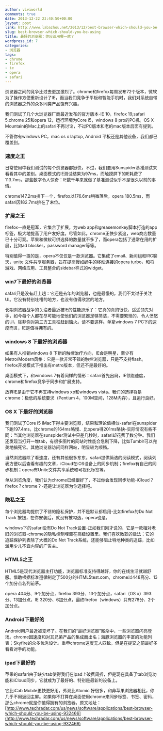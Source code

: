 ```yaml
---
author: viviworld
comments: true
date: 2013-12-22 23:40:50+00:00
layout: post
link: http://www.labazhou.net/2013/12/best-browser-which-should-you-be-using/
slug: best-browser-which-should-you-be-using
title: 最好的浏览器：你应该用哪一款？
wordpress_id: 7
categories:
- 浏览器
tags:
- chrome
- firefox
- ie
- opera
- safari
---
```


浏览器之间的竞争比过去更加激烈了。chrome和firefox每周发布72个版本，微软为了操作方便重新设计了IE，而当我们竞争于平板和智能手机时，我们对系统自带的浏览器之外的众多同类产品饶有兴趣。

我们测试了几个大浏览器厂商最近发布的官方版本-IE 10，firefox 19,safari 5,chrome 25和opera 12，运行环境为Core i5，windows 8 pro的PC机。OS X Mountain的Mac上的safari不再讨论，不过PC版本和老的mac版本后面有提到。

不管你有windows PC，mac os x laptop, Android 平板还是其他设备，我们都已覆盖到。

### 速度之王

日常使用中我们测试的每个浏览器都挺快，不过，我们要用Sunspider基准测试来看看其中的差别。桌面模式的IE测试结果为97ms，而触摸屏下的IE耗费了113.7ms。那些数字令人惊奇：IE数千年来就做了基准测试似乎不是很久以前的事情。

chrome147.2ms排下一个，firefox以176.6ms稍微落后，opera 180.5ms，而safari因182.7ms排在了末位。

### 扩展之王

firefox一直是冠军，它集合了扩展，为web app和greasemonkey脚本打造的app标签，极大地提高了用户友好度。尽管如此，chrome正快步紧追，web商店数量已十分可观。苹果和微软可供选择的数量就不多了，而opera包括了通常在用的扩展，比如ad blocker，password manager等等。

特别值得一提的是，opera不仅仅是一款浏览器。它集成了email、新闻组和IRC聊天，unite 文件共享服务器，旨在提高慢如蜗牛的移动连接的opera turbo，和将游戏、网络应用、工具整合的sidebar样式的widget。

### win7下最好的浏览器

safari只是没有赶上趟：它还是去年的浏览器，也是最慢的，我们不太过于关注UI。它没有特别吐槽的地方，也没有值得欣赏的地方。

长期浏览器战争的关注者最近被IE的性能逗乐了：它真的真的很快，遥遥领先对手，如今每个人都在尽可能地使他们的浏览器足够简洁，不需要繁琐的、令人愤怒的UI，除非你对第三方工具栏赶到恼火。请不要这样。单拿windows 7 PC下的速度而言，IE是值得拥有的。

### windows 8 下最好的浏览器

如果有人推销windows 8 下新的触控治疗方向，IE会是明星，至少有Metro/Modern风格：它是一款非常不错的触控浏览器，只是不支持flash。firefox开发模式下推出有metro版本，但还不是最好的。

桌面模式下，和windows 7有着同样的情形：safari首先出局，IE领跑速度，chrome和firefox竞争于同步和扩展支持。

放弃IE是由于它不再支持windows xp和windows vista。我们的选择将是chrome：极低的系统要求（Pentium 4，100M空间，128M内存），且运行良好。

### OS X 下最好的浏览器

我们测试了Core i5 iMac下得主要浏览器，结果和理论值相似-safari在sunspider下跑197.4ms，比chrome的164ms略慢、比opera得201ms略快-实际情况有些不同：当其他浏览器在sunspider测试中只差几秒时，safari却花费了数分钟。我们还发现当打开一堆tab，有很多图片的网站时性能会急剧下降，比如Tumblr可以完美地搞死它。其他浏览器访问同样网站，明显较为顺畅。

当然浏览器除了看速度，还有其他很多东东。safari提供简洁的阅读模式，阅读列表方便以后查看有趣的文章，iCloud在iOS设备上的同步机制；firefox有自己的同步机制；opera有Unite文件共享系统和可视化标签等。

单从浏览角度，我们认为chrome已经很好了，不过你会发现同步功能-iCloud？firefox？chrome？-还是让浏览器为你选择吧。

### 隐私之王

每个浏览器均提供了不错的隐私保护，并不是默认都启用-比如firefox的Do Not Track 按钮，在你安装后，就没有被勾选，opera也是。

windows下的safari没有Do Not Track设置-正如我们刚才说的，它是一款相对老旧的浏览器-chrome的隐私控制埋藏在高级设置里。我们喜欢微软的做法：它的追踪保护列表除了大概的Do Not Track系统，还能够阻止特地种类的追踪，比如滥用少儿不宜内容的广告主。

### HTML5之王

HTML5是现代浏览器主打功能，浏览器标准支持得越好，你的在线生活就越舒服。借助根据标准遵循制定了500分的HTML5test.com，chrome以448高分、13个加分点名列前茅。

opera 404分、9个加分点，firefox 393分、13个加分点，safari（OS x）393分、13加分点，IE 320分、6加分点，最终firefox（windows）只有278分、2个加分点。

### Android下最好的

Android用户最近被宠坏了。在我们的“最好浏览器”厮杀中，一些浏览器闪亮登场。chrome因速度和对其兄弟产品的集成而出名；海豚浏览器的丰富的功能列表；Skyfire的众多优秀设计。重申chrome速度无人匹敌，但是在提交之前最好多看看对手的功能。

### ipad下最好的

苹果的safari由于缺少tab使得我们在ipad上破费周折，但是现在具备了tab浏览功能和iCloud同步，它就成为了最好的、特别是最新的设备上。

它比iCab Mobile更快更好用，外观比Atomic 好很多，和非苹果浏览器相比，你几乎不用返回主屏。如果你不打算在桌面使用chrome来同步标签、书签、密码，那么chrome就是你值得拥有的浏览器。原文地址：[http://www.techradar.com/us/news/software/applications/best-browser-which-should-you-be-using-932466](http://www.techradar.com/us/news/software/applications/best-browser-which-should-you-be-using-932466)
